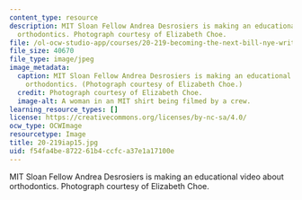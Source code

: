 ```yaml
---
content_type: resource
description: MIT Sloan Fellow Andrea Desrosiers is making an educational video about
  orthodontics. Photograph courtesy of Elizabeth Choe.
file: /ol-ocw-studio-app/courses/20-219-becoming-the-next-bill-nye-writing-and-hosting-the-educational-show-january-iap-2015/f54fa4be872261b4ccfca37e1a17100e_20-219iap15.jpg
file_size: 40670
file_type: image/jpeg
image_metadata:
  caption: MIT Sloan Fellow Andrea Desrosiers is making an educational video about
    orthodontics. (Photograph courtesy of Elizabeth Choe.)
  credit: Photograph courtesy of Elizabeth Choe.
  image-alt: A woman in an MIT shirt being filmed by a crew.
learning_resource_types: []
license: https://creativecommons.org/licenses/by-nc-sa/4.0/
ocw_type: OCWImage
resourcetype: Image
title: 20-219iap15.jpg
uid: f54fa4be-8722-61b4-ccfc-a37e1a17100e
---
```

MIT Sloan Fellow Andrea Desrosiers is making an educational video about orthodontics. Photograph courtesy of Elizabeth Choe.